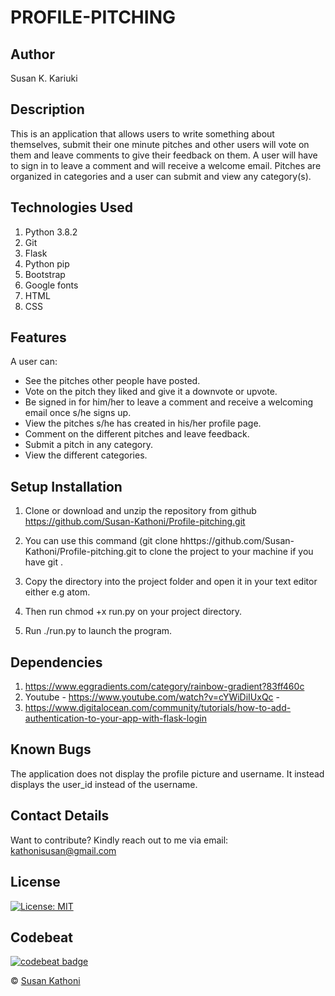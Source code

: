 # PROFILE-PITCHING

## Author

Susan K. Kariuki

## Description

This is an application that allows users to write something about themselves, submit their one minute pitches and other users will vote on them and leave comments to give their feedback on them. A user will have to sign in to leave a comment and will receive a welcome email. Pitches are organized in categories and a user can submit and view any category(s).

## Technologies Used

1. Python 3.8.2
2. Git
3. Flask
4. Python pip
5. Bootstrap
6. Google fonts
7. HTML
8. CSS

## Features

A user can:

- See the pitches other people have posted.
- Vote on the pitch they liked and give it a downvote or upvote.
- Be signed in for him/her to leave a comment and receive a welcoming email once s/he signs up.
- View the pitches s/he has created in his/her profile page.
- Comment on the different pitches and leave feedback.
- Submit a pitch in any category.
- View the different categories.

## Setup Installation

1. Clone or download and unzip the repository from github https://github.com/Susan-Kathoni/Profile-pitching.git

2. You can use this command (git clone hhttps://github.com/Susan-Kathoni/Profile-pitching.git to clone the project to your machine if you have git .

3. Copy the directory into the project folder and open it in your text editor either e.g atom.

4. Then run chmod +x run.py on your project directory.

5. Run ./run.py to launch the program.

## Dependencies

1. https://www.eggradients.com/category/rainbow-gradient?83ff460c
2. Youtube - https://www.youtube.com/watch?v=cYWiDiIUxQc -
3. https://www.digitalocean.com/community/tutorials/how-to-add-authentication-to-your-app-with-flask-login

## Known Bugs

The application does not display the profile picture and username. It instead displays the user_id instead of the username.

## Contact Details

Want to contribute?
Kindly reach out to me via email: kathonisusan@gmail.com

## License

[![License: MIT](https://img.shields.io/badge/License-MIT-yellow.svg)](https://github.com/Susan-Kathoni/Profile-pitching/blob/master/LICENSE)

## Codebeat

[![codebeat badge](https://codebeat.co/badges/7bbb17b5-2cde-4108-aac0-eefcd439cf9f)](https://codebeat.co/projects/github-com-susan-kathoni-pitches-master)

© [Susan Kathoni](https://github.com/Susan-Kathoni)
